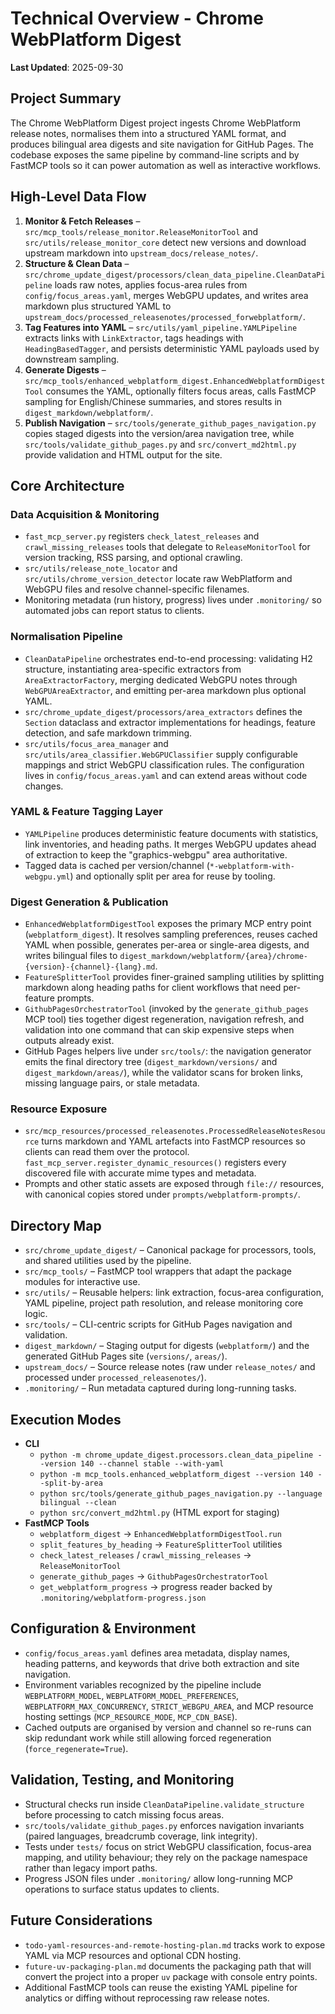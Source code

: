 # Technical Overview - Chrome WebPlatform Digest

**Last Updated**: 2025-09-30

## Project Summary
The Chrome WebPlatform Digest project ingests Chrome WebPlatform release notes, normalises them into a structured YAML format, and produces bilingual area digests and site navigation for GitHub Pages. The codebase exposes the same pipeline by command-line scripts and by FastMCP tools so it can power automation as well as interactive workflows.

## High-Level Data Flow
1. **Monitor & Fetch Releases** – `src/mcp_tools/release_monitor.ReleaseMonitorTool` and `src/utils/release_monitor_core` detect new versions and download upstream markdown into `upstream_docs/release_notes/`.
2. **Structure & Clean Data** – `src/chrome_update_digest/processors/clean_data_pipeline.CleanDataPipeline` loads raw notes, applies focus-area rules from `config/focus_areas.yaml`, merges WebGPU updates, and writes area markdown plus structured YAML to `upstream_docs/processed_releasenotes/processed_forwebplatform/`.
3. **Tag Features into YAML** – `src/utils/yaml_pipeline.YAMLPipeline` extracts links with `LinkExtractor`, tags headings with `HeadingBasedTagger`, and persists deterministic YAML payloads used by downstream sampling.
4. **Generate Digests** – `src/mcp_tools/enhanced_webplatform_digest.EnhancedWebplatformDigestTool` consumes the YAML, optionally filters focus areas, calls FastMCP sampling for English/Chinese summaries, and stores results in `digest_markdown/webplatform/`.
5. **Publish Navigation** – `src/tools/generate_github_pages_navigation.py` copies staged digests into the version/area navigation tree, while `src/tools/validate_github_pages.py` and `src/convert_md2html.py` provide validation and HTML output for the site.

## Core Architecture

### Data Acquisition & Monitoring
- `fast_mcp_server.py` registers `check_latest_releases` and `crawl_missing_releases` tools that delegate to `ReleaseMonitorTool` for version tracking, RSS parsing, and optional crawling.
- `src/utils/release_note_locator` and `src/utils/chrome_version_detector` locate raw WebPlatform and WebGPU files and resolve channel-specific filenames.
- Monitoring metadata (run history, progress) lives under `.monitoring/` so automated jobs can report status to clients.

### Normalisation Pipeline
- `CleanDataPipeline` orchestrates end-to-end processing: validating H2 structure, instantiating area-specific extractors from `AreaExtractorFactory`, merging dedicated WebGPU notes through `WebGPUAreaExtractor`, and emitting per-area markdown plus optional YAML.
- `src/chrome_update_digest/processors/area_extractors` defines the `Section` dataclass and extractor implementations for headings, feature detection, and safe markdown trimming.
- `src/utils/focus_area_manager` and `src/utils/area_classifier.WebGPUClassifier` supply configurable mappings and strict WebGPU classification rules. The configuration lives in `config/focus_areas.yaml` and can extend areas without code changes.

### YAML & Feature Tagging Layer
- `YAMLPipeline` produces deterministic feature documents with statistics, link inventories, and heading paths. It merges WebGPU updates ahead of extraction to keep the "graphics-webgpu" area authoritative.
- Tagged data is cached per version/channel (`*-webplatform-with-webgpu.yml`) and optionally split per area for reuse by tooling.

### Digest Generation & Publication
- `EnhancedWebplatformDigestTool` exposes the primary MCP entry point (`webplatform_digest`). It resolves sampling preferences, reuses cached YAML when possible, generates per-area or single-area digests, and writes bilingual files to `digest_markdown/webplatform/{area}/chrome-{version}-{channel}-{lang}.md`.
- `FeatureSplitterTool` provides finer-grained sampling utilities by splitting markdown along heading paths for client workflows that need per-feature prompts.
- `GithubPagesOrchestratorTool` (invoked by the `generate_github_pages` MCP tool) ties together digest regeneration, navigation refresh, and validation into one command that can skip expensive steps when outputs already exist.
- GitHub Pages helpers live under `src/tools/`: the navigation generator emits the final directory tree (`digest_markdown/versions/` and `digest_markdown/areas/`), while the validator scans for broken links, missing language pairs, or stale metadata.

### Resource Exposure
- `src/mcp_resources/processed_releasenotes.ProcessedReleaseNotesResource` turns markdown and YAML artefacts into FastMCP resources so clients can read them over the protocol. `fast_mcp_server.register_dynamic_resources()` registers every discovered file with accurate mime types and metadata.
- Prompts and other static assets are exposed through `file://` resources, with canonical copies stored under `prompts/webplatform-prompts/`.

## Directory Map
- `src/chrome_update_digest/` – Canonical package for processors, tools, and shared utilities used by the pipeline.
- `src/mcp_tools/` – FastMCP tool wrappers that adapt the package modules for interactive use.
- `src/utils/` – Reusable helpers: link extraction, focus-area configuration, YAML pipeline, project path resolution, and release monitoring core logic.
- `src/tools/` – CLI-centric scripts for GitHub Pages navigation and validation.
- `digest_markdown/` – Staging output for digests (`webplatform/`) and the generated GitHub Pages site (`versions/`, `areas/`).
- `upstream_docs/` – Source release notes (raw under `release_notes/` and processed under `processed_releasenotes/`).
- `.monitoring/` – Run metadata captured during long-running tasks.

## Execution Modes
- **CLI**
  - `python -m chrome_update_digest.processors.clean_data_pipeline --version 140 --channel stable --with-yaml`
  - `python -m mcp_tools.enhanced_webplatform_digest --version 140 --split-by-area`
  - `python src/tools/generate_github_pages_navigation.py --language bilingual --clean`
  - `python src/convert_md2html.py` (HTML export for staging)
- **FastMCP Tools**
  - `webplatform_digest` → `EnhancedWebplatformDigestTool.run`
  - `split_features_by_heading` → `FeatureSplitterTool` utilities
  - `check_latest_releases` / `crawl_missing_releases` → `ReleaseMonitorTool`
  - `generate_github_pages` → `GithubPagesOrchestratorTool`
  - `get_webplatform_progress` → progress reader backed by `.monitoring/webplatform-progress.json`

## Configuration & Environment
- `config/focus_areas.yaml` defines area metadata, display names, heading patterns, and keywords that drive both extraction and site navigation.
- Environment variables recognized by the pipeline include `WEBPLATFORM_MODEL`, `WEBPLATFORM_MODEL_PREFERENCES`, `WEBPLATFORM_MAX_CONCURRENCY`, `STRICT_WEBGPU_AREA`, and MCP resource hosting settings (`MCP_RESOURCE_MODE`, `MCP_CDN_BASE`).
- Cached outputs are organised by version and channel so re-runs can skip redundant work while still allowing forced regeneration (`force_regenerate=True`).

## Validation, Testing, and Monitoring
- Structural checks run inside `CleanDataPipeline.validate_structure` before processing to catch missing focus areas.
- `src/tools/validate_github_pages.py` enforces navigation invariants (paired languages, breadcrumb coverage, link integrity).
- Tests under `tests/` focus on strict WebGPU classification, focus-area mapping, and utility behaviour; they rely on the package namespace rather than legacy import paths.
- Progress JSON files under `.monitoring/` allow long-running MCP operations to surface status updates to clients.

## Future Considerations
- `todo-yaml-resources-and-remote-hosting-plan.md` tracks work to expose YAML via MCP resources and optional CDN hosting.
- `future-uv-packaging-plan.md` documents the packaging path that will convert the project into a proper `uv` package with console entry points.
- Additional FastMCP tools can reuse the existing YAML pipeline for analytics or diffing without reprocessing raw release notes.
